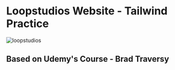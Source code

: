# Loopstudios Website - Tailwind Practice
![loopstudios](https://user-images.githubusercontent.com/99738621/190853196-81d98080-d7f1-48c5-91a3-80f5dc591f2f.png)

## Based on Udemy's Course -  Brad Traversy 
